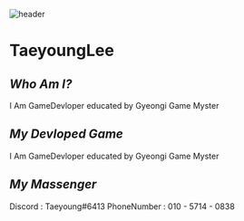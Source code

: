 ![header](https://capsule-render.vercel.app/api?type=slice&&color=FBF8BE&height=300&section=header&text=TaeyoungLee&fontSize=100&fontColor=234E70)
# TaeyoungLee
## _Who Am I?_
I Am GameDevloper
educated by Gyeongi Game Myster
## _My Devloped Game_
I Am GameDevloper
educated by Gyeongi Game Myster
## _My Massenger_
Discord : Taeyoung#6413
PhoneNumber : 010 - 5714 - 0838
